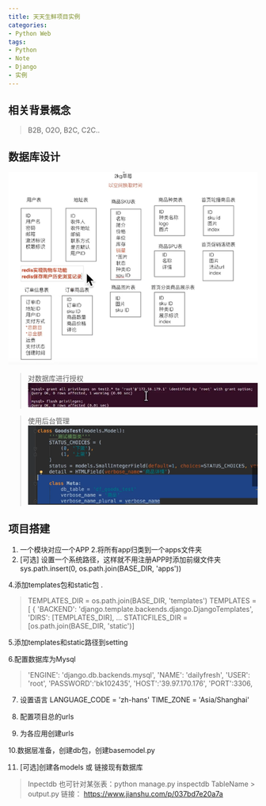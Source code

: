 ```yaml
---
title: 天天生鲜项目实例
categories:
- Python Web
tags: 
- Python
- Note
- Django
- 实例
---
```


## 相关背景概念

> B2B, O2O, B2C, C2C..

## 数据库设计
![enter description here](./images/1573441070020.png)

> 对数据库进行授权
> ![enter description here](./images/1573442010455.png)

> 使用后台管理
>![enter description here](./images/1573442404015.png)


## 项目搭建

1. 一个模块对应一个APP
2.将所有app归类到一个apps文件夹
3. \[可选\]  设置一个系统路径，这样就不用注册APP时添加前缀文件夹
	sys.path.insert(0, os.path.join(BASE_DIR, 'apps'))
	
4.添加templates包和static包
.
>TEMPLATES_DIR = os.path.join(BASE_DIR, 'templates')
>TEMPLATES = [
    {
        'BACKEND': 'django.template.backends.django.DjangoTemplates',
        'DIRS': [TEMPLATES_DIR],
		...
> STATICFILES_DIR = [os.path.join(BASE_DIR, 'static')]


5.添加templates和static路径到setting

6.配置数据库为Mysql

>   'ENGINE': 'django.db.backends.mysql',
        'NAME': 'dailyfresh',
        'USER': 'root',
        'PASSWORD':'bk102435',
        'HOST':'39.97.170.176',
        'PORT':3306,
	
7. 设置语言
LANGUAGE_CODE = 'zh-hans'
TIME_ZONE = 'Asia/Shanghai'

8. 配置项目总的urls
9. 为各应用创建urls

10.数据层准备，创建db包，创建basemodel.py

11. \[可选\]创建各models 或 链接现有数据库

> Inpectdb 也可针对某张表：python manage.py inspectdb TableName > output.py
> 链接： https://www.jianshu.com/p/037bd7e20a7a



	
	 
